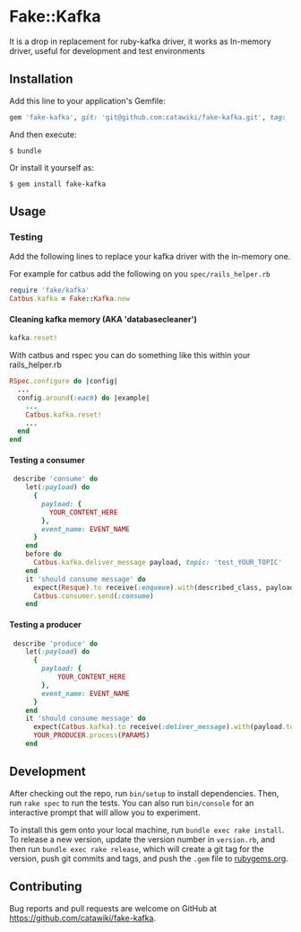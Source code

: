 # Fake::Kafka

It is a drop in replacement for ruby-kafka driver, it works as In-memory driver, useful for development and test environments

## Installation

Add this line to your application's Gemfile:

```ruby
gem 'fake-kafka', git: 'git@github.com:catawiki/fake-kafka.git', tag: '0.0.1-beta1'
```

And then execute:

    $ bundle

Or install it yourself as:

    $ gem install fake-kafka

## Usage

### Testing

Add the following lines to replace your kafka driver with the in-memory one.

For example for catbus add the following on you `spec/rails_helper.rb`

```ruby
require 'fake/kafka'
Catbus.kafka = Fake::Kafka.new
```

#### Cleaning kafka memory (AKA 'databasecleaner')

```ruby
kafka.reset!
```

With catbus and rspec you can do something like this within your rails_helper.rb

```ruby
RSpec.configure do |config|
  ...
  config.around(:each) do |example|
    ...
    Catbus.kafka.reset!
    ...
  end
end

```

#### Testing a consumer

```ruby
 describe 'consume' do
    let(:payload) do
      {
        payload: {
          YOUR_CONTENT_HERE
        },
        event_name: EVENT_NAME
      }
    end
    before do
      Catbus.kafka.deliver_message payload, topic: 'test_YOUR_TOPIC'
    end
    it 'should consume message' do
      expect(Resque).to receive(:enqueue).with(described_class, payload.to_json)
      Catbus.consumer.send(:consume)
    end
```

#### Testing a producer
```ruby
 describe 'produce' do
    let(:payload) do
      {
        payload: {
        	YOUR_CONTENT_HERE
        },
        event_name: EVENT_NAME
      }
    end
    it 'should consume message' do
      expect(Catbus.kafka).to receive(:deliver_message).with(payload.to_json, topic: 'test_YOUR_TOPIC', key: nil)
      YOUR_PRODUCER.process(PARAMS)
    end
```


## Development

After checking out the repo, run `bin/setup` to install dependencies. Then, run `rake spec` to run the tests. You can also run `bin/console` for an interactive prompt that will allow you to experiment.

To install this gem onto your local machine, run `bundle exec rake install`. To release a new version, update the version number in `version.rb`, and then run `bundle exec rake release`, which will create a git tag for the version, push git commits and tags, and push the `.gem` file to [rubygems.org](https://rubygems.org).

## Contributing

Bug reports and pull requests are welcome on GitHub at https://github.com/catawiki/fake-kafka.
